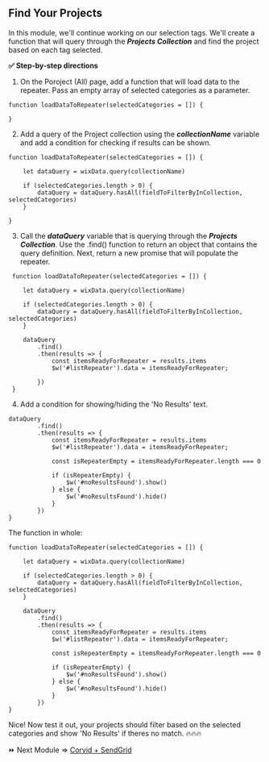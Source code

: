 ## Find Your Projects 

In this module, we'll continue working on our selection tags. We'll create a function that will query through the ***Projects Collection*** and find the project based on each tag selected. 




**✅ Step-by-step directions**

1. On the Poroject (All) page, add a function that will load data to the repeater. Pass an empty array of selected categories as a parameter.

```
function loadDataToRepeater(selectedCategories = []) {

}
```

2. Add a query of the Project collection using the ***collectionName*** variable and add a condition for checking if results can be shown.
```
function loadDataToRepeater(selectedCategories = []) {

	let dataQuery = wixData.query(collectionName)

	if (selectedCategories.length > 0) {
		dataQuery = dataQuery.hasAll(fieldToFilterByInCollection, selectedCategories)
	}
	
}
```

3. Call the ***dataQuery*** variable that is querying through the ***Projects Collection***. Use the .find() function to return an object that contains the query definition. Next, return a new promise that will populate the repeater.

```
 function loadDataToRepeater(selectedCategories = []) {

 	let dataQuery = wixData.query(collectionName)

 	if (selectedCategories.length > 0) {
 		dataQuery = dataQuery.hasAll(fieldToFilterByInCollection, selectedCategories)
 	}

 	dataQuery
 		.find()
 		.then(results => {
 			const itemsReadyForRepeater = results.items
 			$w('#listRepeater').data = itemsReadyForRepeater;

 		})
 }
```

4. Add a condition for showing/hiding the 'No Results' text.

```
dataQuery
		.find()
		.then(results => {
			const itemsReadyForRepeater = results.items
			$w('#listRepeater').data = itemsReadyForRepeater;

			const isRepeaterEmpty = itemsReadyForRepeater.length === 0

			if (isRepeaterEmpty) {
				$w('#noResultsFound').show()
			} else {
				$w('#noResultsFound').hide()
			}
		})
}
```

The function in whole:
```
function loadDataToRepeater(selectedCategories = []) {

	let dataQuery = wixData.query(collectionName)

	if (selectedCategories.length > 0) {
		dataQuery = dataQuery.hasAll(fieldToFilterByInCollection, selectedCategories)
	}

	dataQuery
		.find()
		.then(results => {
			const itemsReadyForRepeater = results.items
			$w('#listRepeater').data = itemsReadyForRepeater;

			const isRepeaterEmpty = itemsReadyForRepeater.length === 0

			if (isRepeaterEmpty) {
				$w('#noResultsFound').show()
			} else {
				$w('#noResultsFound').hide()
			}
		})
}
```
Nice! Now test it out, your projects should filter based on the selected categories and show 'No Results' if theres no match. 🔥🔥🔥

⏩ Next Module => [Corvid + SendGrid ](SENDGRID_API.md)
